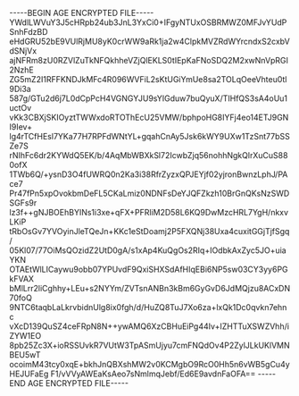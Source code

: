 -----BEGIN AGE ENCRYPTED FILE-----
YWdlLWVuY3J5cHRpb24ub3JnL3YxCi0+IFgyNTUxOSBRMWZ0MFJvYUdPSnhFdzBD
eHdGRU52bE9VUlRjMU8yK0crWW9aRk1ja2w4ClpkMVZRdWYrcndxS2cxbVdSNjVx
ajNFRm8zU0RZVlZuTkNFQkhheVZjQlEKLS0tIEpKaFNoSDQ2M2xwNnVpRGI2NzhE
ZG5mZ2I1RFFKNDJkMFc4R096WVFiL2sKtUGiYmUe8sa2TOLqOeeVhteu0tl9Di3a
587g/GTu2d6j7L0dCpPcH4VGNGYJU9sYIGduw7buQyuX/TIHfQS3sA4oUu1uctOv
vKk3CBXjSKIOyztTWWxdoRTOThEcU25VMW/bphpoHG8IYFj4eo14ETJ9GNI9Iev+
lg4rTCfHEsl7YKa77H7RPFdWNtYL+gqahCnAy5Jsk6kWY9UXw1TzSnt77bSSZe7S
rNIhFc6dr2KYWdQ5EK/b/4AqMbWBXkSl72IcwbZjq56nohhNgkQlrXuCuS880ofX
1TWb6Q/+ysnD3O4fUWRQ0n2Ka3i38RfrZyzxQPJEYjf02yjronBwnzLphJ/PAce7
Pr47fPn5xpOvokbmDeFL5CKaLmiz0NDNFsDeYJQFZkzh10BrGnQKsNzSWDSGFs9r
lz3f++gNJBOEhBYINs1i3xe+qFX+PFRliM2D58L6KQ9DwMzcHRL7YgH/nkxvLKiP
tRbOsGv7YVOyinJleTQeJn+KKc1eStDoamj2P5FXQNj38Uxa4cuxitGGjTjfSgq/
05Kl07/77OiMsQOzidZ2UtD0gA/s1xAp4KuQgOs2RIq+IOdbkAxZyc5JO+uiaYKN
OTAEtWlLICaywu9obb07YPUvdF9QxiSHXSdAfHIqEBi6NP5sw03CY3yy6PGkFVAX
bMlLrr2liCghhy+LEu+s2NYYm/ZVTsnANBn3kBm6GyGvD6JdMQjzu8ACxDN70foQ
9NTC6taqbLaLkrvbidnUlg8ix0fgh/d/HuZQ8TuJ7Xo6za+lxQk1Dc0qvkn7ehnc
vXcD139QuSZ4ceFRpN8N++ywAMQ6XzCBHuEiPg44Iv+IZHTTuXSWZVhh/iZYW1EO
8pb25Zc3X+ioRSSUvkR7VUtW3TpASmUjyu7cmFNQdOv4P2ZylJLkUKlVMNBEU5wT
ocoimM43tcy0xqE+bkhJnQBXshMW2v0KCMgbO9RcO0Hh5n6vWB5gCu4yHEJUFaEg
F1/vVVyAWEaKsAeo7sNmlmqJebf/Ed6E9avdnFaOFA==
-----END AGE ENCRYPTED FILE-----

